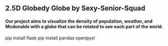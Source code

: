 ## 2.5D Globedy Globe by Sexy-Senior-Squad

#### Our project aims to visualize the density of population, weather, and Mcdonalds with a globe that can be rotated to see each part of the world.  

pip install flask
pip install pandas openpyxl

